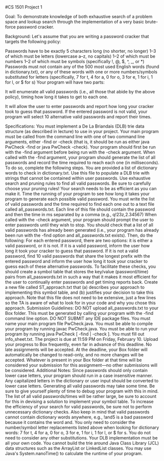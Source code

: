 #CS 1501 Project 1

Goal:
To demonstrate knowledge of both exhaustive search of a problem space and lookup search through the implementation of a very basic brute-force password cracker.

Background:
Let's assume that you are writing a password cracker that targets the following policy:

Passwords have to be exactly 5 characters long (no shorter, no longer)
1–3 of which must be letters (lowercase a–z, no capitals)
1–2 of which must be numbers
1–2 of which must be symbols (specifically !, @, $, ^, _, or *)
Passwords must not contain any of the 500 most used English words (found in dictionary.txt), or any of these words with one or more numbers/symbols substituted for letters (specifically, 7 for t, 4 for a, 0 for o, 3 for e, 1 for i, 1 for l, or $ for s)
Your program will have two parts:

It will enumerate all valid passwords (i.e., all those that abide by the above policy), timing how long it takes to get to each one.

It will allow the user to enter passwords and report how long your cracker took to guess that password. If the entered password is not valid, your program will select 10 alternative valid passwords and report their times.

Specifications:
You must implement a De La Briandais (DLB) trie data structure (as described in lecture) to use in your project.
Your main program must be called from the command line with one of two command line arguments, either -find or -check (that is, it should be run as either java PwCheck -find or java PwCheck -check). Your program should first be run with the -find argument before being run with the -check argument.
When called with the -find argument, your program should generate the list of all passwords and record the time required to reach each one (in milliseconds). To do so, complete the following steps.
You are provided a list of dictionary words to check in dictionary.txt. Use this file to populate a DLB trie with strings that cannot be contained within user passwords.
Use exhaustive search and pruning rules to find all valid passwords. Be sure to carefully choose your pruning rules! Your search needs to be as efficient as you can make it.
Time the running of your program to see how long it takes your program to generate each possible valid password.
You must write the list of valid passwords and the time required to find each one out to a text file called all_passwords.txt.
Each line of this file should contain the password and then the time in ms separated by a comma (e.g., q!23z,2.34567)
When called with the -check argument, your program should prompt the user to enter passwords until they wish to stop. You should check that a list of all valid passwords has already been generated (i.e., your program has already been run with the -find option and all_passwords.txt exists). Then, do the following:
For each entered password, there are two options: it is either a valid password, or it is not.
If it is a valid password, inform the user how long it took your cracker to guess that password.
If it is not a valid password, find 10 valid passwords that share the longest prefix with the entered password and inform the user how long it took your cracker to guess each of these alternative passwords.
To facilitate these checks, you should create a symbol table that stores the key/value (password/time) pairs from all_passwords.txt in such a way that it makes it most efficient for the user to continually enter passwords and get timing reports back.
Create a new file called ST_approach.txt that (a) describes your approach to implementing this symbol table, and (b) justifies your decision to take this approach. Note that this file does not need to be extensive, just a few lines so the TA is aware of what to look for in your code and why you chose this approach.
Submission Guidelines:
DO NOT upload all_passwords.txt to your Box folder. This must be generated by calling your program with the -find command line option.
DO NOT SUBMIT any IDE package files.
You must name your main program file PwCheck.java.
You must be able to compile your program by running javac PwCheck.java.
You must be able to run your program by running java PwCheck [ -find | -check ].
You must fill out info_sheet.txt.
The project is due at 11:59 PM on Friday, February 10. Upload your progress to Box frequently, even far in advance of this deadline. No late assignments will be accepted. At the deadline, your Box folder will automatically be changed to read-only, and no more changes will be accepted. Whatever is present in your Box folder at that time will be considered your submission for this assignment—no other submissions will be considered.
Additional Notes:
Since passwords should only contain lower case letters, your program should run in a case insensitive manner. Any capitalized letters in the dictionary or user input should be converted to lower case letters.
Generating all valid passwords may take some time. Be sure to give yourself plenty of time to debug your program with this in mind.
The list of all valid passwords/times will be rather large, be sure to account for this in devising a solution to implement your symbol table.
To increase the efficiency of your search for valid passwords, be sure not to perform unnecessary dictionary checks.
Also keep in mind that valid passwords cannot contain dictionary words anywhere, e.g., !and5 is a bad password because it contains the word and.
You only need to consider the number/symbol letter replacements listed above when looking for dictionary words: 7 for t, 4 for a, 0 for o, 3 for e, 1 for i, 1 for l, or $ for s. You do not need to consider any other substitutions.
Your DLB implementation must be all your own code. You cannot build the trie around Java Class Library (JCL) data structures such as the ArrayList or LinkedList classes.
You may use Java's System.nanoTime() to calculate the runtime of your program.
